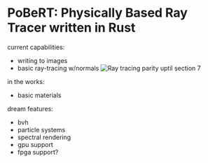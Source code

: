 # PoBeRT: Physically Based Ray Tracer written in Rust

current capabilities: 
- writing to images
- basic ray-tracing w/normals
![Ray tracing parity uptil section 7](ray_normal_spheres.ppm)

in the works:
- basic materials

dream features:
- bvh
- particle systems
- spectral rendering
- gpu support
- fpga support?